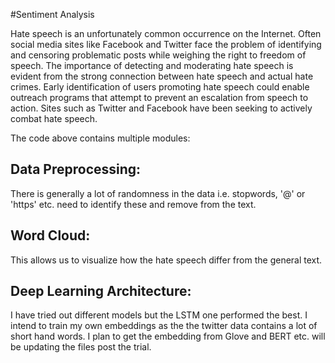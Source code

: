 #Sentiment Analysis


Hate  speech is an unfortunately  common  occurrence  on  the  Internet.  Often social media sites like Facebook and Twitter face the problem of identifying and censoring  problematic  posts  while weighing the right to freedom of speech. The  importance  of  detecting  and  moderating hate  speech  is  evident  from  the  strong  connection between hate speech and actual hate crimes. Early identification of users promoting  hate  speech  could  enable  outreach  programs that attempt to prevent an escalation from speech to action. Sites such as Twitter and Facebook have been seeking  to  actively  combat  hate  speech. 

The code above contains multiple modules:

## Data Preprocessing:
There is generally a lot of randomness in the data i.e. stopwords, '@' or 'https' etc. need to identify these and remove from the text.

## Word Cloud:
This allows us to visualize how the hate speech differ from the general text.

## Deep Learning Architecture:
I have tried out different models but the LSTM one performed the best. I intend to train my own embeddings as the the twitter data contains a lot of short hand words. I plan to get the embedding from Glove and BERT etc. will be updating the files post the trial.
